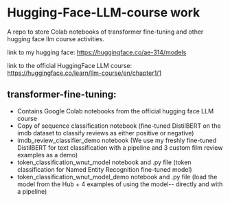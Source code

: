 # Hugging-Face-LLM-course work
A repo to store Colab notebooks of transformer fine-tuning and other hugging face llm course activities.  

link to my hugging face: https://huggingface.co/ae-314/models 

link to the official HuggingFace LLM course: https://huggingface.co/learn/llm-course/en/chapter1/1

transformer-fine-tuning:
-------------------------

- Contains Google Colab notebooks from the official hugging face LLM course
- Copy of sequence classification notebook (fine-tuned DistilBERT on the imdb dataset to classify reviews as either positive or negative)
- imdb_review_classifier_demo notebook (We use my freshly fine-tuned DistilBERT for text classification with a pipeline and 3 custom film review examples as a demo)
- token_classification_wnut_model notebook and .py file (token classification for Named Entity Recognition fine-tuned model)
- token_classification_wnut_model_demo notebook and .py file (load the model from the Hub + 4 examples of using the model-- directly and with a pipeline)
